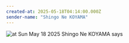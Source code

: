```yaml
---
created-at: 2025-05-18T04:14:00.000Z
sender-name: "Shingo Ne KOYAMA"
---
```


![at Sun May 18 2025 Shingo Ne KOYAMA says](/messages/images/IMG-20250518-WA0000.jpg)

